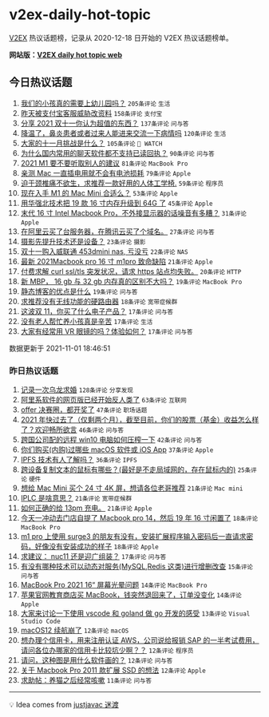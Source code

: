 # v2ex-daily-hot-topic

[V2EX](https://www.v2ex.com/) 热议话题榜，记录从 2020-12-18 日开始的 V2EX 热议话题榜单。

**网站版：[V2EX daily hot topic web](https://boojack.github.io/v2ex-daily-hot-topic-web/)**

## 今日热议话题

<!-- TODAY BEGIN -->

1. [我们的小孩真的需要上幼儿园吗？](https://www.v2ex.com/t/812085) `205条评论` `生活`
1. [昨天被支付宝客服威胁改资料](https://www.v2ex.com/t/812030) `158条评论` `支付宝`
1. [分享 2021 双十一你认为超值的东西？](https://www.v2ex.com/t/812001) `137条评论` `问与答`
1. [降温了，鼻炎患者或者过来人能进来交流一下病情吗](https://www.v2ex.com/t/812006) `120条评论` `生活`
1. [大家的十一月挑战是什么？](https://www.v2ex.com/t/812002) `105条评论` ` WATCH`
1. [为什么国内常用的聊天软件都不支持已读回执？](https://www.v2ex.com/t/812110) `90条评论` `问与答`
1. [2021 M1 要不要听取别人的建议](https://www.v2ex.com/t/811993) `81条评论` `MacBook Pro`
1. [亲测 Mac 一直插电用就不会有电池损耗](https://www.v2ex.com/t/812066) `79条评论` `Apple`
1. [迫于颈椎痛不欲生，求推荐一款好用的人体工学椅.](https://www.v2ex.com/t/812048) `59条评论` `程序员`
1. [现在入手 M1 的 Mac Mini 合适么？](https://www.v2ex.com/t/812123) `53条评论` `Apple`
1. [用华强北技术把 19 款 16 寸内存升级到 64G 了](https://www.v2ex.com/t/812021) `45条评论` `Apple`
1. [末代 16 寸 Intel Macbook Pro，不外接显示器的话噪音有多糟？](https://www.v2ex.com/t/812121) `31条评论` `Apple`
1. [在阿里云买了台服务器，在腾讯云买了个域名。](https://www.v2ex.com/t/812221) `27条评论` `问与答`
1. [摄影先提升技术还是设备？](https://www.v2ex.com/t/812143) `23条评论` `摄影`
1. [双十一购入威联通 453dmini nas, 亏没亏](https://www.v2ex.com/t/812042) `22条评论` `NAS`
1. [最新 2021Macbook pro 16 寸 m1pro 致命缺陷](https://www.v2ex.com/t/811989) `21条评论` `Apple`
1. [付费求解 curl ssl/tls 突发状况，请求 https 站点均失败。](https://www.v2ex.com/t/812102) `20条评论` `HTTP`
1. [新 MBP， 16 gb 与 32 gb 内存真的区别不大吗？](https://www.v2ex.com/t/812160) `19条评论` `MacBook Pro`
1. [静态博客的优点是什么](https://www.v2ex.com/t/812106) `19条评论` `问与答`
1. [求推荐没有无线功能的硬路由器](https://www.v2ex.com/t/812145) `18条评论` `宽带症候群`
1. [这波双 11，你买了什么电子产品？](https://www.v2ex.com/t/812212) `17条评论` `问与答`
1. [没有老人帮忙养小孩真是辛苦](https://www.v2ex.com/t/812196) `17条评论` `生活`
1. [大家有经常用 VR 眼镜的吗？体验如何？](https://www.v2ex.com/t/812148) `17条评论` `问与答`

数据更新于 2021-11-01 18:46:51

<!-- TODAY END -->

### 昨日热议话题

<!-- YESTERDAY BEGIN -->

1. [记录一次乌龙求婚](https://www.v2ex.com/t/811880) `128条评论` `分享发现`
1. [阿里系软件的网页版已经开始反人类了](https://www.v2ex.com/t/811900) `63条评论` `互联网`
1. [offer 决赛圈，都开奖了](https://www.v2ex.com/t/811836) `47条评论` `职场话题`
1. [2021 年快过去了（仅剩两个月），截至目前，你们的股票（基金）收益怎么样了？欢迎畅所欲言](https://www.v2ex.com/t/811914) `46条评论` `问与答`
1. [跨国公司配的远程 win10 电脑如何压榨一下](https://www.v2ex.com/t/811861) `42条评论` `问与答`
1. [你们购买(内购)过哪些 macOS 软件或 iOS App](https://www.v2ex.com/t/811834) `37条评论` `Apple`
1. [IPFS 技术有人了解吗？](https://www.v2ex.com/t/811843) `36条评论` `IPFS`
1. [跨设备复制文本的鼠标有哪些？(最好是不走局域网的，存在鼠标内的)](https://www.v2ex.com/t/811853) `25条评论` `硬件`
1. [想给 Mac Mini 买个 24 寸 4K 屏，想请各位老哥推荐](https://www.v2ex.com/t/811863) `21条评论` `Mac mini`
1. [IPLC 是啥意思？](https://www.v2ex.com/t/811891) `21条评论` `宽带症候群`
1. [如何正确的给 13pm 充电。](https://www.v2ex.com/t/811907) `21条评论` `Apple`
1. [今天一冲动去门店自提了 Macbook pro 14，然后 19 年 16 寸闲置了](https://www.v2ex.com/t/811921) `18条评论` `MacBook Pro`
1. [m1 pro 上使用 surge3 的朋友有没有，安装扩展程序输入密码后一直请求密码，好像没有安装成功的样子](https://www.v2ex.com/t/811844) `18条评论` `Apple`
1. [求建议： nuc11 还是迎广组装？](https://www.v2ex.com/t/811846) `17条评论` `问与答`
1. [有没有哪种技术可以动态对服务(MySQL,Redis 这类)进行增删改查](https://www.v2ex.com/t/811939) `15条评论` `问与答`
1. [MacBook Pro 2021 16“ 屏幕光晕问题](https://www.v2ex.com/t/811879) `14条评论` `MacBook Pro`
1. [苹果官网教育商店买 MacBook，钱突然退回来了，订单没变化](https://www.v2ex.com/t/811867) `14条评论` `Apple`
1. [大家来讨论一下使用 vscode 和 goland 做 go 开发的感受](https://www.v2ex.com/t/811917) `13条评论` `Visual Studio Code`
1. [macOS12 续航崩了](https://www.v2ex.com/t/811916) `12条评论` `macOS`
1. [想办理个信用卡，用来注册认证 AWS，公司说给报销 SAP 的一半考试费用，请问各位办哪家的信用卡比较坑少啊？？](https://www.v2ex.com/t/811888) `12条评论` `程序员`
1. [请问，这种图是用什么软件画的？](https://www.v2ex.com/t/811871) `12条评论` `问与答`
1. [关于 Macbook Pro 2011 款扩展 SSD 的想法](https://www.v2ex.com/t/811868) `12条评论` `Apple`
1. [求助帖：养猫之后经常咳嗽](https://www.v2ex.com/t/811895) `11条评论` `问与答`

<!-- YESTERDAY END -->

---

💡 Idea comes from [justjavac 迷渡](https://github.com/justjavac/)
